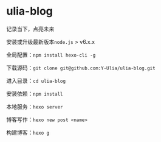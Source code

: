 # ulia-blog
记录当下，点亮未来

安装或升级最新版本`node.js` > v6.x.x

全局配置：`npm install hexo-cli -g`

下载源码：`git clone git@github.com:Y-Ulia/ulia-blog.git`

进入目录：`cd ulia-blog`

安装依赖：`npm install`

本地服务：`hexo server`

博客写作：`hexo new post <name>`

构建博客：`hexo g`
